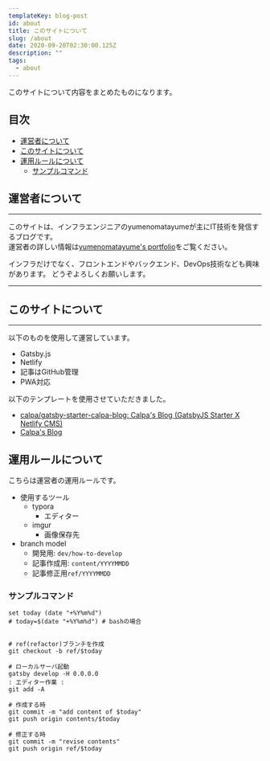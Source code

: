 ```yaml
---
templateKey: blog-post
id: about
title: このサイトについて
slug: /about
date: 2020-09-20T02:30:00.125Z
description: ""
tags:
  - about
---
```


このサイトについて内容をまとめたものになります。

## 目次
<!-- START doctoc generated TOC please keep comment here to allow auto update -->
<!-- DON'T EDIT THIS SECTION, INSTEAD RE-RUN doctoc TO UPDATE -->


- [運営者について](#%E9%81%8B%E5%96%B6%E8%80%85%E3%81%AB%E3%81%A4%E3%81%84%E3%81%A6)
- [このサイトについて](#%E3%81%93%E3%81%AE%E3%82%B5%E3%82%A4%E3%83%88%E3%81%AB%E3%81%A4%E3%81%84%E3%81%A6)
- [運用ルールについて](#%E9%81%8B%E7%94%A8%E3%83%AB%E3%83%BC%E3%83%AB%E3%81%AB%E3%81%A4%E3%81%84%E3%81%A6)
  - [サンプルコマンド](#%E3%82%B5%E3%83%B3%E3%83%97%E3%83%AB%E3%82%B3%E3%83%9E%E3%83%B3%E3%83%89)

<!-- END doctoc generated TOC please keep comment here to allow auto update -->

## 運営者について

---

このサイトは、インフラエンジニアのyumenomatayumeが主にIT技術を発信するブログです。  
運営者の詳しい情報は[yumenomatayume's portfolio](https://ymmmtym.com/)をご覧ください。

インフラだけでなく、フロントエンドやバックエンド、DevOps技術なども興味があります。
どうぞよろしくお願いします。

---

## このサイトについて

---

以下のものを使用して運営しています。

- Gatsby.js
- Netlify
- 記事はGitHub管理
- PWA対応

以下のテンプレートを使用させていただきました。

- [calpa/gatsby-starter-calpa-blog: Calpa's Blog (GatsbyJS Starter X Netlify CMS)](https://github.com/calpa/gatsby-starter-calpa-blog)
- [Calpa's Blog](https://calpa.me/)

## 運用ルールについて

こちらは運営者の運用ルールです。

- 使用するツール
  - typora
    - エディター
  - imgur
    - 画像保存先
- branch model
  - 開発用: `dev/how-to-develop`
  - 記事作成用: `content/YYYYMMDD`
  - 記事修正用`ref/YYYYMMDD`

### サンプルコマンド

```fish
set today (date "+%Y%m%d")
# today=$(date "+%Y%m%d") # bashの場合


# ref(refactor)ブランチを作成
git checkout -b ref/$today

# ローカルサーバ起動
gatsby develop -H 0.0.0.0
: エディター作業 :
git add -A

# 作成する時
git commit -m "add content of $today"
git push origin contents/$today

# 修正する時
git commit -m "revise contents"
git push origin ref/$today
```
